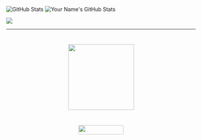 ![GitHub Stats](https://github-readme-stats.vercel.app/api?username=saiid20k&show_icons=true&count_private=true&theme=dark)
![Your Name's GitHub Stats](https://github-readme-stats.vercel.app/api?username=saiid20k&show_icons=true&hide_title=true&count_private=true&hide=prs,issues&theme=radical)

![](https://komarev.com/ghpvc/?username=your-github-saiid20k&color=blueviolet&style=flat-square)




<hr>


<h1 align="center">
  <div align="center" style="margin: 40px 0">
      <a href="https://github.com/topdev0729/github-profile-views-counter">
          <img width="175px" src="https://komarev.com/ghpvc/?username=saiid20k&color=DE002D">
      </a>
  </div>
  <div align="center" style="margin: 40px 0">
      <!-- Followers -->
      <a href="https://github.com/halac?tab=followers">
          <img width="120px" height="25px" style="border-radius: 3px" src="https://img.shields.io/github/followers/halac?style=flat-square">
      </a>
  </div>
</h1>

